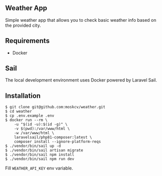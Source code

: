 ## Weather App

Simple weather app that allows you to check basic weather info based on the provided city.

## Requirements

- Docker

## Sail

The local development environment uses Docker powered by Laravel Sail.

## Installation

```shell
$ git clone git@github.com:moskcv/weather.git
$ cd weather
$ cp .env.example .env
$ docker run --rm \
    -u "$(id -u):$(id -g)" \
    -v $(pwd):/var/www/html \
    -w /var/www/html \
    laravelsail/php81-composer:latest \
    composer install --ignore-platform-reqs
$ ./vendor/bin/sail up -d
$ ./vendor/bin/sail artisan migrate
$ ./vendor/bin/sail npm install
$ ./vendor/bin/sail npm run dev
```

Fill `WEATHER_API_KEY` env variable.
